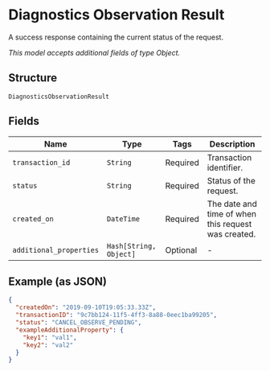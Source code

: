 
# Diagnostics Observation Result

A success response containing the current status of the request.

*This model accepts additional fields of type Object.*

## Structure

`DiagnosticsObservationResult`

## Fields

| Name | Type | Tags | Description |
|  --- | --- | --- | --- |
| `transaction_id` | `String` | Required | Transaction identifier. |
| `status` | `String` | Required | Status of the request. |
| `created_on` | `DateTime` | Required | The date and time of when this request was created. |
| `additional_properties` | `Hash[String, Object]` | Optional | - |

## Example (as JSON)

```json
{
  "createdOn": "2019-09-10T19:05:33.33Z",
  "transactionID": "9c7bb124-11f5-4ff3-8a88-0eec1ba99205",
  "status": "CANCEL_OBSERVE_PENDING",
  "exampleAdditionalProperty": {
    "key1": "val1",
    "key2": "val2"
  }
}
```

